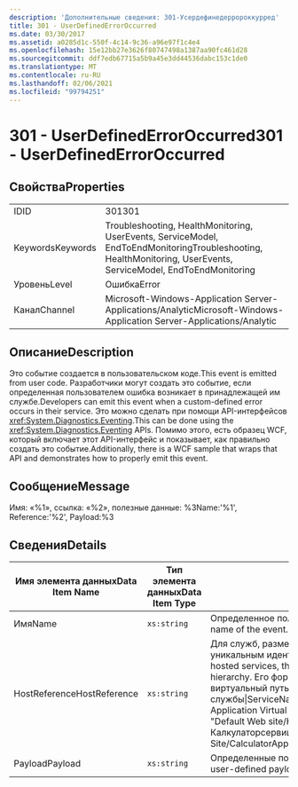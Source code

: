 ```yaml
---
description: 'Дополнительные сведения: 301-Усердефинедерророккурред'
title: 301 - UserDefinedErrorOccurred
ms.date: 03/30/2017
ms.assetid: a0285d1c-550f-4c14-9c36-a96e97f1c4e4
ms.openlocfilehash: 15e12bb27e3626f80747498a1387aa90fc461d28
ms.sourcegitcommit: ddf7edb67715a5b9a45e3dd44536dabc153c1de0
ms.translationtype: MT
ms.contentlocale: ru-RU
ms.lasthandoff: 02/06/2021
ms.locfileid: "99794251"
---
```

# <a name="301---userdefinederroroccurred"></a><span data-ttu-id="8d17e-103">301 - UserDefinedErrorOccurred</span><span class="sxs-lookup"><span data-stu-id="8d17e-103">301 - UserDefinedErrorOccurred</span></span>

## <a name="properties"></a><span data-ttu-id="8d17e-104">Свойства</span><span class="sxs-lookup"><span data-stu-id="8d17e-104">Properties</span></span>  
  
|||  
|-|-|  
|<span data-ttu-id="8d17e-105">ID</span><span class="sxs-lookup"><span data-stu-id="8d17e-105">ID</span></span>|<span data-ttu-id="8d17e-106">301</span><span class="sxs-lookup"><span data-stu-id="8d17e-106">301</span></span>|  
|<span data-ttu-id="8d17e-107">Keywords</span><span class="sxs-lookup"><span data-stu-id="8d17e-107">Keywords</span></span>|<span data-ttu-id="8d17e-108">Troubleshooting, HealthMonitoring, UserEvents, ServiceModel, EndToEndMonitoring</span><span class="sxs-lookup"><span data-stu-id="8d17e-108">Troubleshooting, HealthMonitoring, UserEvents, ServiceModel, EndToEndMonitoring</span></span>|  
|<span data-ttu-id="8d17e-109">Уровень</span><span class="sxs-lookup"><span data-stu-id="8d17e-109">Level</span></span>|<span data-ttu-id="8d17e-110">Ошибка</span><span class="sxs-lookup"><span data-stu-id="8d17e-110">Error</span></span>|  
|<span data-ttu-id="8d17e-111">Канал</span><span class="sxs-lookup"><span data-stu-id="8d17e-111">Channel</span></span>|<span data-ttu-id="8d17e-112">Microsoft-Windows-Application Server-Applications/Analytic</span><span class="sxs-lookup"><span data-stu-id="8d17e-112">Microsoft-Windows-Application Server-Applications/Analytic</span></span>|  
  
## <a name="description"></a><span data-ttu-id="8d17e-113">Описание</span><span class="sxs-lookup"><span data-stu-id="8d17e-113">Description</span></span>  

 <span data-ttu-id="8d17e-114">Это событие создается в пользовательском коде.</span><span class="sxs-lookup"><span data-stu-id="8d17e-114">This event is emitted from user code.</span></span> <span data-ttu-id="8d17e-115">Разработчики могут создать это событие, если определенная пользователем ошибка возникает в принадлежащей им службе.</span><span class="sxs-lookup"><span data-stu-id="8d17e-115">Developers can emit this event when a custom-defined error occurs in their service.</span></span> <span data-ttu-id="8d17e-116">Это можно сделать при помощи API-интерфейсов <xref:System.Diagnostics.Eventing>.</span><span class="sxs-lookup"><span data-stu-id="8d17e-116">This can be done using the <xref:System.Diagnostics.Eventing> APIs.</span></span> <span data-ttu-id="8d17e-117">Помимо этого, есть образец WCF, который включает этот API-интерфейс и показывает, как правильно создать это событие.</span><span class="sxs-lookup"><span data-stu-id="8d17e-117">Additionally, there is a WCF sample that wraps that API and demonstrates how to properly emit this event.</span></span>  
  
## <a name="message"></a><span data-ttu-id="8d17e-118">Сообщение</span><span class="sxs-lookup"><span data-stu-id="8d17e-118">Message</span></span>  

 <span data-ttu-id="8d17e-119">Имя: «%1», ссылка: «%2», полезные данные: %3</span><span class="sxs-lookup"><span data-stu-id="8d17e-119">Name:'%1', Reference:'%2', Payload:%3</span></span>  
  
## <a name="details"></a><span data-ttu-id="8d17e-120">Сведения</span><span class="sxs-lookup"><span data-stu-id="8d17e-120">Details</span></span>  
  
|<span data-ttu-id="8d17e-121">Имя элемента данных</span><span class="sxs-lookup"><span data-stu-id="8d17e-121">Data Item Name</span></span>|<span data-ttu-id="8d17e-122">Тип элемента данных</span><span class="sxs-lookup"><span data-stu-id="8d17e-122">Data Item Type</span></span>|<span data-ttu-id="8d17e-123">Описание</span><span class="sxs-lookup"><span data-stu-id="8d17e-123">Description</span></span>|  
|--------------------|--------------------|-----------------|  
|<span data-ttu-id="8d17e-124">Имя</span><span class="sxs-lookup"><span data-stu-id="8d17e-124">Name</span></span>|`xs:string`|<span data-ttu-id="8d17e-125">Определенное пользователем имя события.</span><span class="sxs-lookup"><span data-stu-id="8d17e-125">The user-defined name of the event.</span></span>|  
|<span data-ttu-id="8d17e-126">HostReference</span><span class="sxs-lookup"><span data-stu-id="8d17e-126">HostReference</span></span>|`xs:string`|<span data-ttu-id="8d17e-127">Для служб, размещенных на веб-узле, это поле является уникальным идентификатором службы в веб-иерархии.</span><span class="sxs-lookup"><span data-stu-id="8d17e-127">For Web-hosted services, this field uniquely identifies the service in the Web hierarchy.</span></span> <span data-ttu-id="8d17e-128">Его формат определяется как "имя веб-сайта виртуальный путь к приложению&#124;виртуальный путь службы&#124;ServiceName".</span><span class="sxs-lookup"><span data-stu-id="8d17e-128">Its format is defined as 'Web Site Name Application Virtual Path&#124;Service Virtual Path&#124;ServiceName'.</span></span> <span data-ttu-id="8d17e-129">Пример: "Default Web site/Калкулатораппликатион&#124;/Калкулаторсервице.СВК&#124;CalculatorService".</span><span class="sxs-lookup"><span data-stu-id="8d17e-129">Example: 'Default Web Site/CalculatorApplication&#124;/CalculatorService.svc&#124;CalculatorService'.</span></span>|  
|<span data-ttu-id="8d17e-130">Payload</span><span class="sxs-lookup"><span data-stu-id="8d17e-130">Payload</span></span>|`xs:string`|<span data-ttu-id="8d17e-131">Определенные пользователем полезные данные события.</span><span class="sxs-lookup"><span data-stu-id="8d17e-131">The user-defined payload of the event.</span></span>|
